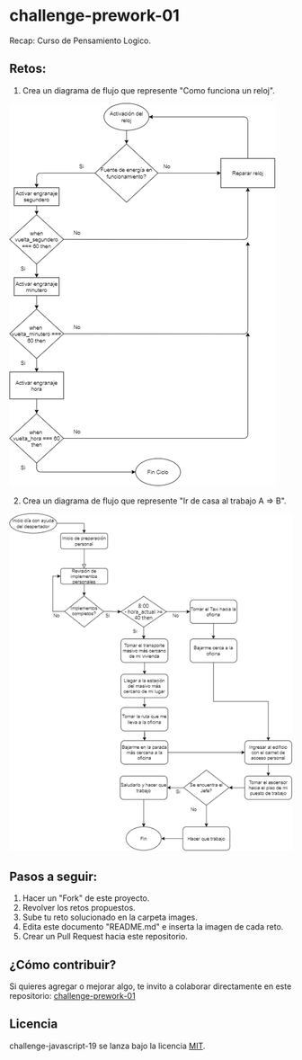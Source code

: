 # challenge-prework-01
Recap: Curso de Pensamiento Logico.

## Retos:

1. Crea un diagrama de flujo que represente "Como funciona un reloj".

![Imagen Funcionamiento del reloj](https://github.com/JairoRamirezC/challenge-prework-01/blob/master/images/Funcionamiento%20del%20Reloj.png)

2. Crea un diagrama de flujo que represente "Ir de casa al trabajo A => B".

![Imagen Ir al trabajo](https://github.com/JairoRamirezC/challenge-prework-01/blob/master/images/Ir%20al%20trabajo.png)

## Pasos a seguir:

1. Hacer un "Fork" de este proyecto.
2. Revolver los retos propuestos.
3. Sube tu reto solucionado en la carpeta images.
4. Edita este documento "README.md" e inserta la imagen de cada reto.
4. Crear un Pull Request hacia este repositorio.

## ¿Cómo contribuir?

Si quieres agregar o mejorar algo, te invito a colaborar directamente en este repositorio: [challenge-prework-01](https://github.com/platzimaster/challenge-prework-01/)

## Licencia

challenge-javascript-19 se lanza bajo la licencia [MIT](https://opensource.org/licenses/MIT).
